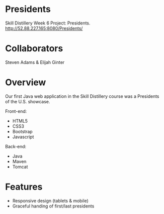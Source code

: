 # Presidents
Skill Distillery Week 6 Project: Presidents.
http://52.88.227.165:8080/Presidents/

# Collaborators
Steven Adams & Elijah Ginter

# Overview
Our first Java web application in the Skill Distillery course was a Presidents of the U.S. showcase. 

Front-end:
- HTML5
- CSS3
- Bootstrap
- Javascript

Back-end:
- Java
- Maven
- Tomcat

# Features
- Responsive design (tablets & mobile)
- Graceful handing of first/last presidents
